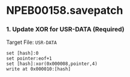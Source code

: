 # NPEB00158.savepatch

### 1. Update XOR for USR-DATA (Required)

Target File: `USR-DATA`

```
set [hash]:0
set pointer:eof+1
set [hash]:xor(0x000008,pointer,4)
write at 0x000010:[hash]
```

